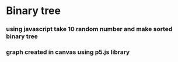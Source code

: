 # Binary tree

### using javascript take 10 random number and make sorted binary tree
### graph created in canvas using p5.js library